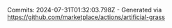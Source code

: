 Commits: 2024-07-31T01:32:03.798Z - Generated via https://github.com/marketplace/actions/artificial-grass
<br>
